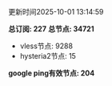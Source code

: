 更新时间2025-10-01 13:14:59

**总订阅: 227**
**总节点: 34721**
- vless节点: 9288
- hysteria2节点: 15

**google ping有效节点: 204**
